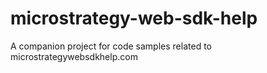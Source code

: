# microstrategy-web-sdk-help
A companion project for code samples related to microstrategywebsdkhelp.com

